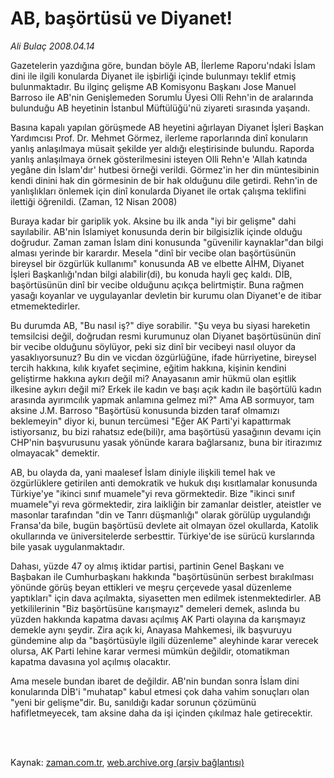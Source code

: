 # AB, başörtüsü ve Diyanet!

*Ali Bulaç 2008.04.14*

<td class="columnist-detail">
<p>Gazetelerin yazdığına göre, bundan böyle AB, İlerleme Raporu'ndaki İslam dini ile ilgili konularda Diyanet ile işbirliği içinde bulunmayı teklif etmiş bulunmaktadır. Bu ilginç gelişme AB Komisyonu Başkanı Jose Manuel Barroso ile AB'nin Genişlemeden Sorumlu Üyesi Olli Rehn'in de aralarında bulunduğu AB heyetinin İstanbul Müftülüğü'nü ziyareti sırasında yaşandı.</p>
<p>
<div id="haberMetinDiv">
<p>Basına kapalı yapılan görüşmede AB heyetini ağırlayan Diyanet İşleri Başkan Yardımcısı Prof. Dr. Mehmet Görmez, ilerleme raporlarında dinî konuların yanlış anlaşılmaya müsait şekilde yer aldığı eleştirisinde bulundu. Raporda yanlış anlaşılmaya örnek gösterilmesini isteyen Olli Rehn'e 'Allah katında yegâne din İslam'dır' hutbesi örneği verildi. Görmez'in her din müntesibinin kendi dinini hak din görmesinin de bir hak olduğunu dile getirdi. Rehn'in de yanlışlıkları önlemek için dinî konularda Diyanet ile ortak çalışma teklifini ilettiği öğrenildi. (Zaman, 12 Nisan 2008)
<p> Buraya kadar bir gariplik yok. Aksine bu ilk anda "iyi bir gelişme" dahi sayılabilir. AB'nin İslamiyet konusunda derin bir bilgisizlik içinde olduğu doğrudur. Zaman zaman İslam dini konusunda "güvenilir kaynaklar"dan bilgi alması yerinde bir karardır. Mesela "dinî bir vecibe olan başörtüsünün bireysel bir özgürlük kullanımı" konusunda AB ve elbette AİHM, Diyanet İşleri Başkanlığı'ndan bilgi alabilir(di), bu konuda hayli geç kaldı. DİB, başörtüsünün dinî bir vecibe olduğunu açıkça belirtmiştir. Buna rağmen yasağı koyanlar ve uygulayanlar devletin bir kurumu olan Diyanet'e de itibar etmemektedirler. 
<p> Bu durumda AB, "Bu nasıl iş?" diye sorabilir. "Şu veya bu siyasi hareketin temsilcisi değil, doğrudan resmi kurumunuz olan Diyanet başörtüsünün dinî bir vecibe olduğunu söylüyor, peki siz dinî bir vecibeyi nasıl oluyor da yasaklıyorsunuz? Bu din ve vicdan özgürlüğüne, ifade hürriyetine, bireysel tercih hakkına, kılık kıyafet seçimine, eğitim hakkına, kişinin kendini geliştirme hakkına aykırı değil mi? Anayasanın amir hükmü olan eşitlik ilkesine aykırı değil mi? Erkek ile kadın ve başı açık kadın ile başörtülü kadın arasında ayırımcılık yapmak anlamına gelmez mi?" Ama AB sormuyor, tam aksine J.M. Barroso "Başörtüsü konusunda bizden taraf olmamızı beklemeyin" diyor ki, bunun tercümesi "Eğer AK Parti'yi kapattırmak istiyorsanız, bu bizi rahatsız ede(bili)r, ama başörtüsü yasağının devamı için CHP'nin başvurusunu yasak yönünde karara bağlarsanız, buna bir itirazımız olmayacak" demektir.
<p> AB, bu olayda da, yani maalesef İslam diniyle ilişkili temel hak ve özgürlüklere getirilen anti demokratik ve hukuk dışı kısıtlamalar konusunda Türkiye'ye "ikinci sınıf muamele"yi reva görmektedir. Bize "ikinci sınıf muamele"yi reva görmektedir, zira laikliğin bir zamanlar deistler, ateistler ve masonlar tarafından "din ve Tanrı düşmanlığı" olarak görülüp uygulandığı Fransa'da bile, bugün başörtüsü devlete ait olmayan özel okullarda, Katolik okullarında ve üniversitelerde serbesttir. Türkiye'de ise sürücü kurslarında bile yasak uygulanmaktadır. 
<p> Dahası, yüzde 47 oy almış iktidar partisi, partinin Genel Başkanı ve Başbakan ile Cumhurbaşkanı hakkında "başörtüsünün serbest bırakılması yönünde görüş beyan ettikleri ve meşru çerçevede yasal düzenleme yaptıkları" için dava açılmakta, siyasetten men edilmek istenmektedirler. AB yetkililerinin "Biz başörtüsüne karışmayız" demeleri demek, aslında bu yüzden hakkında kapatma davası açılmış AK Parti olayına da karışmayız demekle aynı şeydir. Zira açık ki, Anayasa Mahkemesi, ilk başvuruyu gündemine alıp da "başörtüsüyle ilgili düzenleme" aleyhinde karar verecek olursa, AK Parti lehine karar vermesi mümkün değildir, otomatikman kapatma davasına yol açılmış olacaktır.
<p> Ama mesele bundan ibaret de değildir. AB'nin bundan sonra İslam dini konularında DİB'i "muhatap" kabul etmesi çok daha vahim sonuçları olan "yeni bir gelişme"dir. Bu, sanıldığı kadar sorunun çözümünü hafifletmeyecek, tam aksine daha da işi içinden çıkılmaz hale getirecektir.
<p></p></p></p></p></p></p></p></div>
</p>


<p><br>
		 </br></p></td>

Kaynak: [zaman.com.tr](http://zaman.com.tr/yazar.do?yazino=676830), [web.archive.org (arşiv bağlantısı)](http://web.archive.org/web/20120125203105/http://www.zaman.com.tr/yazar.do?yazino=676830)
